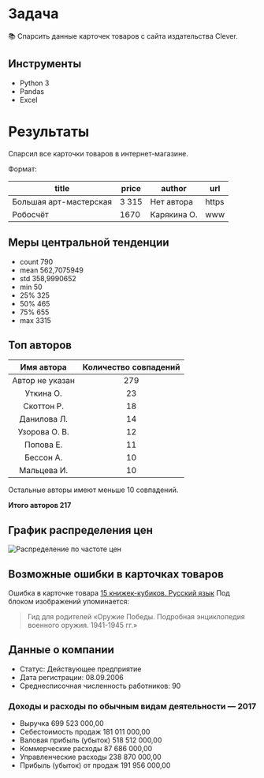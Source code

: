 # Задача
:books: Спарсить данные карточек товаров с сайта издательства Clever.

## Инструменты
* Python 3
* Pandas
* Excel

# Результаты
Спарсил все карточки товаров в интернет-магазине.


Формат:

title | price | author | url
--- | --- | --- | ---
Большая арт-мастерская | 3 315 | Нет автора | https
Робосчёт | 1670 | Карякина О.      | www

## Меры центральной тенденции
* count	790
* mean	562,7075949
* std	358,9990652
* min	50
* 25%	325
* 50%	465
* 75%	655
* max	3315

## Топ авторов
| Имя автора    | Количество совпадений |
|:-------------:|:-------------:|
|Автор не указан|279|
|Уткина О.      |23|
|Скоттон Р.     |18|
|Данилова Л.    |14|
|Узорова О. В.  |12|
|Попова Е.      |11|
|Бессон А.      |10|
|Мальцева И.    |10|

Остальные авторы имеют меньше 10 совпадений.

**Итого авторов 217**

## График распределения цен
![Распределение по частоте цен](https://github.com/Drewleks/clever-parsing/blob/master/price_plot.png "Распределение по частоте цен")

## Возможные ошибки в карточках товаров
Ошибка в карточке товара [15 книжек-кубиков. Русский язык](https://www.clever-media.ru/CleverProducts/Books/book_3238/)
Под блоком изображений упоминается:
> Гид для родителей
> «Оружие Победы. Подробная энциклопедия военного оружия. 1941-1945 гг.»

## Данные о компании
* Статус: Действующее предприятие
* Дата регистрации: 08.09.2006 
* Среднесписочная численность работников: 90

### Доходы и расходы по обычным видам деятельности — 2017
* Выручка	699 523 000,00
* Себестоимость продаж	181 011 000,00
* Валовая прибыль (убыток)	518 512 000,00
* Коммерческие расходы	87 686 000,00
* Управленческие расходы	238 870 000,00
* Прибыль (убыток) от продаж	191 956 000,00
